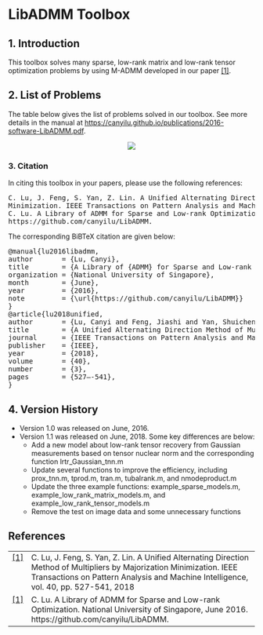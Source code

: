 # LibADMM Toolbox

## 1. Introduction

This toolbox solves many sparse, low-rank matrix and low-rank tensor optimization problems by using M-ADMM developed in our paper <a class="footnote-reference" href="#id2" id="id1">[1]</a>. 

## 2. List of Problems

The table below gives the list of problems solved in our toolbox. See more details in the manual at <a href="../publications/2016-software-LibADMM.pdf" class="textlink" target="_blank">https://canyilu.github.io/publications/2016-software-LibADMM.pdf</a>. 

<p align="center"> 
<img src="https://github.com/canyilu/LibADMM/blob/master/tab_problemlist.JPG">
</p>

### 3. Citation

<p>In citing this toolbox in your papers, please use the following references:</p>

<div class="highlight-none"><div class="highlight"><pre>
C. Lu, J. Feng, S. Yan, Z. Lin. A Unified Alternating Direction Method of Multipliers by Majorization 
Minimization. IEEE Transactions on Pattern Analysis and Machine Intelligence, vol. 40, pp. 527-541, 2018
C. Lu. A Library of ADMM for Sparse and Low-rank Optimization. National University of Singapore, June 2016.
https://github.com/canyilu/LibADMM.
</pre></div>
  

<p>The corresponding BiBTeX citation are given below:</p>
<div class="highlight-none"><div class="highlight"><pre>
@manual{lu2016libadmm,
author       = {Lu, Canyi},
title        = {A Library of {ADMM} for Sparse and Low-rank Optimization},
organization = {National University of Singapore},
month        = {June},
year         = {2016},
note         = {\url{https://github.com/canyilu/LibADMM}}
}
@article{lu2018unified,
author       = {Lu, Canyi and Feng, Jiashi and Yan, Shuicheng and Lin, Zhouchen},
title        = {A Unified Alternating Direction Method of Multipliers by Majorization Minimization},
journal      = {IEEE Transactions on Pattern Analysis and Machine Intelligence},
publisher    = {IEEE},
year         = {2018},
volume       = {40},
number       = {3},
pages        = {527—-541},
}</pre></div>

## 4. Version History
- Version 1.0 was released on June, 2016.
- Version 1.1 was released on June, 2018. Some key differences are below:
  + Add a new model about low-rank tensor recovery from Gaussian measurements based on tensor nuclear norm and the corresponding function lrtr_Gaussian_tnn.m
  + Update several functions to improve the efficiency, including prox_tnn.m, tprod.m, tran.m, tubalrank.m, and nmodeproduct.m
  + Update the three example functions: example_sparse_models.m, example_low_rank_matrix_models.m, and example_low_rank_tensor_models.m
  + Remove the test on image data and some unnecessary functions

## References
<table class="docutils footnote" frame="void" id="id2" rules="none">
<colgroup><col class="label" /><col /></colgroup>
<tbody valign="top">
<tr><td class="label"><a class="fn-backref" href="#id2">[1]</a></td><td>C. Lu, J. Feng, S. Yan, Z. Lin. A Unified Alternating Direction Method of Multipliers by Majorization Minimization. IEEE Transactions on Pattern Analysis and Machine Intelligence, vol. 40, pp. 527-541, 2018</td></tr>
<tr><td class="label"><a class="fn-backref" href="#id2">[1]</a></td><td>C. Lu. A Library of ADMM for Sparse and Low-rank Optimization. National University of Singapore, June 2016. https://github.com/canyilu/LibADMM.</td></tr>
</tbody>
</table>

